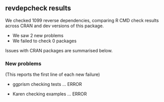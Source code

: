 ## revdepcheck results

We checked 1099 reverse dependencies, comparing R CMD check results across CRAN and dev versions of this package.

 * We saw 2 new problems
 * We failed to check 0 packages

Issues with CRAN packages are summarised below.

### New problems
(This reports the first line of each new failure)

* ggprism
  checking tests ... ERROR

* Karen
  checking examples ... ERROR

